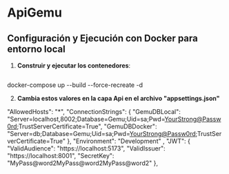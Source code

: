 # ApiGemu 

## Configuración y Ejecución con Docker para entorno local
1. **Construir y ejecutar los contenedores**:

   ```sh
docker-compose up --build --force-recreate -d

2. **Cambia estos valores  en la capa Api en el archivo "appsettings.json"**

"AllowedHosts": "*",
  "ConnectionStrings": {
    "GemuDBLocal": "Server=localhost,8002;Database=Gemu;Uid=sa;Pwd=<YourStrong@Passw0rd>;TrustServerCertificate=True",
    "GemuDBDocker": "Server=db;Database=Gemu;Uid=sa;Pwd=<YourStrong@Passw0rd>;TrustServerCertificate=True"
  },
  "Environment": "Development"
  ,
  "JWT": {
    "ValidAudience": "https://localhost:5173", 
    "ValidIssuer": "https://localhost:8001", 
    "SecretKey": "MyPass@word2MyPass@word2MyPass@word2"
    },